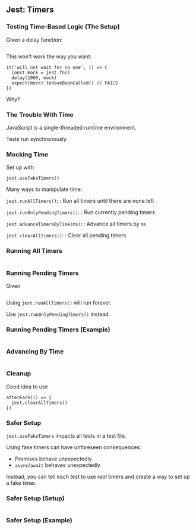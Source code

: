 ## Jest: Timers

### Testing Time-Based Logic (The Setup)

Given a delay function:

~~~ {.javascript insert="../../../src/examples/js/time.test.js" token="setup"}
~~~

This won't work the way you want:

~~~ {.javascript}
it('will not wait for no one', () => {
  const mock = jest.fn()
  delay(1000, mock)
  expect(mock).toHaveBeenCalled() // FAILS
})
~~~

Why?

### The Trouble With Time

JavaScript is a single-threaded runtime environment.

Tests run synchronously.

### Mocking Time

Set up with

~~~ {.javascript}
jest.useFakeTimers()
~~~

Many ways to manipulate time:

`jest.runAllTimers()`:
  : Run all timers until there are none left

`jest.runOnlyPendingTimers()`:
  : Run currently pending timers

`jest.advanceTimersByTime(ms)`:
  : Advance all timers by `ms`

`jest.clearAllTimers()`:
  : Clear all pending timers

### Running All Timers

~~~ {.javascript insert="../../../src/examples/js/time.test.js" token="all"}
~~~

### Running Pending Timers

Given

~~~ {.javascript insert="../../../src/examples/js/time.test.js" token="infinite-timers"}
~~~

Using `jest.runAllTimers()` will run forever.

Use `jest.runOnlyPendingTimers()` instead.

### Running Pending Timers (Example)

~~~ {.javascript insert="../../../src/examples/js/time.test.js" token="pending"}
~~~

### Advancing By Time

~~~ {.javascript insert="../../../src/examples/js/time.test.js" token="advance-time"}
~~~

### Cleanup

Good idea to use

~~~ {.javascript}
afterEach(() => {
  jest.clearAllTimers()
})
~~~

### Safer Setup

`jest.useFakeTimers` impacts all tests in a test file.

Using fake timers can have unforeseen consequences:

  * Promises behave unexpectedly
  * `async`/`await` behaves unexpectedly

Instead, you can tell each test to use *real* timers and create a way to set up a fake timer.

### Safer Setup (Setup)

~~~ {.javascript insert="../../../src/examples/js/time.test.js" token="safer-setup"}
~~~

### Safer Setup (Example)

~~~ {.javascript insert="../../../src/examples/js/time.test.js" token="safer-setup-use"}
~~~
